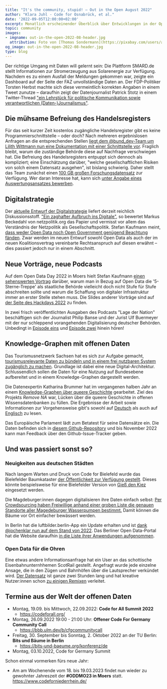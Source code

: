 ```yaml
---
title: "It's the community, stupid! – Out in the Open August 2022"
author: "Klara Juhl - Code for Osnabrück, et al."
date: '2022-09-05T12:00:00+02:00'
excerpt: Monatlich erscheinender Überblick über Entwicklungen in der Open Data und Civic Tech Szene
topic: community
images:
- imgname: out-in-the-open-2022-08-header.jpg
  attribution: Foto von [Thomas Sondermann](https://pixabay.com/users/analogicus-8164369/) auf [pixabay.com](https://pixabay.com/photos/open-sign-a-notice-wood-painted-4033043/)
og_image: out-in-the-open-2022-08-header.jpg
type: blog
---
```


Der richtige Umgang mit Daten will gelernt sein: Die Plattform SMARD.de stellt Informationen zur Stromerzeugung aus Solarenergie zur Verfügung. Nachdem es zu einem Ausfall der Meldungen gekommen war, zeigte ein Dashboard auf der Seite der FAZ unvollständige Daten an. Der FDP-Politiker Torsten Herbst machte sich diese vermeintlich korrekten Angaben in einem Tweet zunutze – daraufhin zeigt der Datenjournalist Patrick Stotz in einem Twitter-Thread ["ein Lehrstück für politische Kommunikation sowie verantwortlichen (Daten-)Journalismus"](https://twitter.com/PatrickStotz/status/1561629540027342848).

## Die mühsame Befreiung des Handelsregisters
Für das seit kurzer Zeit kostenlos zugängliche Handelsregister gibt es keine Programmierschnittstelle – oder doch? Nach mehreren ergebnislosen Anfragen an die entsprechenden Stellen [liegt dem @bund_dev-Team um Lilith Wittmann nun eine Dokumentation mit einer Schnittstelle vor](https://twitter.com/LilithWittmann/status/1558113918215659520). Fraglich bleibt, warum die zuständige Behörde diese auf Nachfrage verschwiegen hat.
Die Befreiung des Handelsregisters entpuppt sich dennoch als kompliziert; eine Einschätzung darüber, "welche gesellschaftlichen Risiken von solch einem Datensatz ausgehen", ist bislang schwierig. Daher stellt das Team zunächst einen [100 GB großen Forschungsdatensatz](https://twitter.com/LilithWittmann/status/1559262044926480387) zur Verfügung. Wer daran Interesse hat, kann sich [unter Angabe eines Auswertungsansatzes bewerben](https://docs.google.com/forms/d/e/1FAIpQLSed8Z-eo1CjR4dYs_-LldP0tE824Fr6HRw_1OTV25sWtM9WCA/viewform).


## Digitalstrategie

Der [aktuelle Entwurf der Digitalstrategie](https://digitalstrategie-deutschland.de/static/1a7bee26afd1570d3f0e5950b215abac/220830_Digitalstrategie_fin-barrierefrei.pdf) liefert derzeit reichlich Diskussionsstoff. ["Ein zaghafter Aufbruch ins Digitale"](https://netzpolitik.org/2022/digitalstrategie-ein-zaghafter-aufbruch-ins-digitale/), so bewertet Markus Beckedahl von netzpolitik.org das Papier und vermisst vor allem das Verständnis der Netzpolitik als Gesellschaftspolitik. Stefan Kaufmann meint, [dass weder Open Data noch Open Government genügend Beachtung fänden](https://background.tagesspiegel.de/digitalisierung/digitalstrategie-open-data-kommt-zu-kurz). Zwar werden im neuen Entwurf sowohl Open Data als auch der im neuen Koalitionsvertrag vereinbarte Rechtsanspruch auf diesen erwähnt – dies passiert jedoch nur in einem Abschnitt.

## Neue Vorträge, neue Podcasts

Auf dem Open Data Day 2022 in Moers hielt Stefan Kaufmann [einen sehenswerten Vortrag](https://www.youtube.com/watch?v=svfbyDkL_vQ&feature=youtu.be) darüber, warum man in Bezug auf Open Data die '5-Sterne-Treppe' als staatliche Behörde vielleicht doch nicht Stufe für Stufe abschreiten sollte und warum die Schaffung von digitaler Infrastruktur immer an erster Stelle stehen muss. Die Slides anderer Vorträge sind auf [der Seite des Hackdays 2022](https://www.codeforniederrhein.de/hackday-2022/) zu finden.

In zwei frisch veröffentlichten Ausgaben des Podcasts "Lage der Nation" beschäftigen sich  der Journalist Philip Banse und der Jurist Ulf Buermeyer mit der nur schleppend vorangehenden Digitalisierung deutscher Behörden. Unbedingt in [Episode eins](https://lagedernation.org/podcast/ldn301-keine-weiteren-fragen-digitalisierung-der-deutschen-verwaltung-teil-1/) und [Episode zwei](https://lagedernation.org/podcast/ldn302-baustellen-loesungen-digitalisierung-der-deutschen-verwaltung-teil-2/) hinein hören!

## Knowledge-Graphen mit offenen Daten

Das Tourismusnetzwerk Sachsen hat es sich zur Aufgabe gemacht, [tourismusrelevante Daten zu bündeln und in einem frei nutzbaren System zugänglich zu machen](https://sachsen.tourismusnetzwerk.info/digitales/digitalarchitektur/projekt-satourn/). Grundlage ist dabei eine neue Digital-Architektur. Schlussendlich sollen die Daten für eine Nutzung auf Bundesebene aufbereitet und in einem Knowledge-Graphen dargestellt werden.

Die Datenexpertin Katharina Brummer hat im vergangenen halben Jahr an einem [Knowledge-Graphen über queere Geschichte](https://twitter.com/cutterkom/status/1564904647122456576) gearbeitet. Ziel des Projekts _Remove NA_ war, Lücken über die queere Geschichte in offenen Wissensdatenbanken zu füllen. Die Ergebnisse der Arbeit sowie Informationen zur Vorgehensweise gibt's sowohl auf [Deutsch](https://queerdata.forummuenchen.org/) als auch auf [Englisch](https://queerdata.forummuenchen.org/en/) zu lesen.

Das Europäische Parlament lädt zum Betatest für seine Datensätze ein. Die Daten befinden sich in [diesem Github-Repository](https://github.com/europarl/open-data-beta-testing) und bis November 2022 kann man Feedback über den Github-Issue-Tracker geben.

## Und was passiert sonst so?

### Neuigkeiten aus deutschen Städten

Nach langem Warten und Druck von Code for Bielefeld wurde das Bielefelder Baumkataster [der Öffentlichkeit zur Verfügung gestellt](https://twitter.com/HelenBielawa/status/1560320820362129408). Dieses könnte beispielsweise für eine Bielefelder Version von [Gieß den Kiez](https://giessdenkiez.de/) eingesetzt werden.

Die Magdeburger:innen dagegen digitalisieren ihre Daten einfach selbst: [Per Crowdsourcing haben Freiwillige anhand einer groben Liste die genauen Standorte aller Magedeburger Wasserpumpen bestimmt.](https://twitter.com/ottopflanzt/status/1558740327212748805) Damit können die Bäume vor Ort einfacher bewässert werden.

In Berlin hat die luftbilder.berlin-App ein Update erhalten und ist [dank @jochenklar nun auf dem Stand von 2022](https://twitter.com/jochenklar/status/1556556463341969408). Das Berliner Open Data-Portal hat die Website daraufhin [in die Liste ihrer Anwendungen aufgenommen](https://twitter.com/OpenDataBerlin/status/1559881203171434497).

### Open Data für die Ohren

Eine etwas andere Informationsanfrage hat ein User an das schottische Eisenbahnunternhhemen ScotRail gestellt. Angefragt wurde jede einzelne Ansage, die in den Zügen und Bahnhöfen über die Lautsprecher verkündet wird. [Der Datensatz]( https://twitter.com/jonbradyphoto/status/1560630522002321408?s=21&t=DM5FgI2efnJrQI23NjO2uA) ist ganze zwei Stunden lang und hat kreative Nutzer:innen schon [zu einigen Remixen](https://www.bbc.com/news/uk-scotland-62673476) verleitet.

## Termine aus der Welt der offenen Daten

 * Montag, 19.09. bis Mittwoch, 22.09.2022: **Code for All Summit 2022**
   * https://codeforall.org/
 * Montag, 26.09.2022 19:00 - 21:00 Uhr: **Offener Code For Germany Community Call**
   * https://bbb.ulm.dev/b/cfgcommunitycall
 * Freitag, 30. September bis Sonntag, 2. Oktober 2022 an der TU Berlin: **Bits und Bäume in Berlin**
   * https://bits-und-baeume.org/konferenz/de
 * Montag, 03.10.2022, Code for Germany Summit 

Schon einmal vormerken fürs neue Jahr:
* Am am Wochenende vom 18. bis 19.03.2023 findet nun wieder zu gewohnter Jahreszeit der **#ODDMO23 in Moers** statt. https://www.codeforniederrhein.de/
